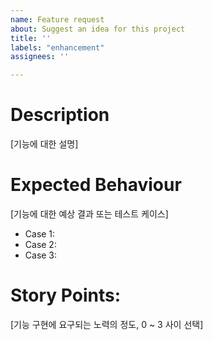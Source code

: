 ```yaml
---
name: Feature request
about: Suggest an idea for this project
title: ''
labels: "enhancement"
assignees: ''

---
```


# Description
[기능에 대한 설명]

# Expected Behaviour
[기능에 대한 예상 결과 또는 테스트 케이스]

- Case 1:
- Case 2:
- Case 3:

# Story Points:
[기능 구현에 요구되는 노력의 정도, 0 ~ 3 사이 선택]
